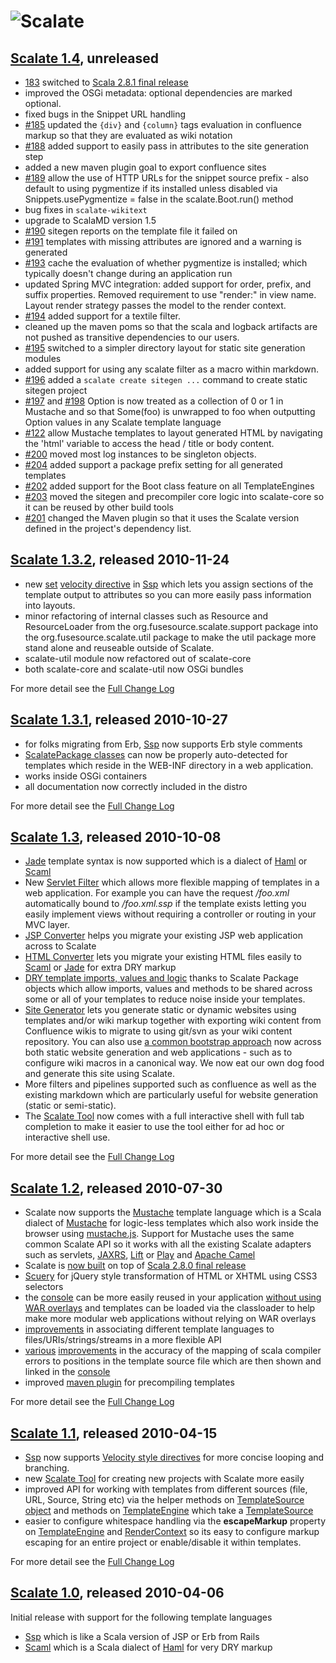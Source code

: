 ![Scalate][logo]
===============================

[Scalate 1.4](http://scalate.fusesource.org/blog/releases/release-1-4.html), unreleased
----

* [183](http://scalate.assembla.com/spaces/scalate/tickets/183) switched to [Scala 2.8.1 final release](http://www.scala-lang.org/node/8102) 
* improved the OSGi metadata: optional dependencies are marked optional.
* fixed bugs in the Snippet URL handling
* [#185](http://scalate.assembla.com/spaces/scalate/tickets/185) updated the `{div}` and `{column}` tags evaluation in confluence markup so that they are evaluated as wiki notation
* [#188](http://scalate.assembla.com/spaces/scalate/tickets/188) added support to easily pass in attributes to the site generation step
* added a new maven plugin goal to export confluence sites
* [#189](http://scalate.assembla.com/spaces/scalate/tickets/189) allow the use of HTTP URLs for the snippet source prefix - also default to using pygmentize if its installed unless disabled via Snippets.usePygmentize = false in the scalate.Boot.run() method
* bug fixes in `scalate-wikitext`
* upgrade to ScalaMD version 1.5
* [#190](http://scalate.assembla.com/spaces/scalate/tickets/190) sitegen reports on the template file it failed on
* [#191](http://scalate.assembla.com/spaces/scalate/tickets/191) templates with missing attributes are ignored and a warning is generated
* [#193](http://scalate.assembla.com/spaces/scalate/tickets/193) cache the evaluation of whether pygmentize is installed; which typically doesn't change during an application run
* updated Spring MVC integration: added support for order, prefix, and suffix properties. Removed requirement to use "render:" in view name. Layout render strategy passes the model to the render context.
* [#194](http://scalate.assembla.com/spaces/scalate/tickets/194) added support for a textile filter.
* cleaned up the maven poms so that the scala and logback artifacts are not pushed as transitive dependencies to our users.
* [#195](http://scalate.assembla.com/spaces/scalate/tickets/195) switched to a simpler directory layout for static site generation modules
* added support for using any scalate filter as a macro within markdown.
* [#196](http://scalate.assembla.com/spaces/scalate/tickets/196) added a `scalate create sitegen ...` command to create static sitegen project
* [#197](http://scalate.assembla.com/spaces/scalate/tickets/197) and [#198](http://scalate.assembla.com/spaces/scalate/tickets/198) Option is now treated as a collection of 0 or 1 in Mustache and so that Some(foo) is unwrapped to foo when outputting Option values in any Scalate template language
* [#122](http://scalate.assembla.com/spaces/scalate/tickets/122) allow Mustache templates to layout generated HTML by navigating the 'html' variable to access the head / title or body content.
* [#200](http://scalate.assembla.com/spaces/scalate/tickets/200) moved most log instances to be singleton objects.
* [#204](http://scalate.assembla.com/spaces/scalate/tickets/204) added support a package prefix setting for all generated templates
* [#202](http://scalate.assembla.com/spaces/scalate/tickets/202) added support for the Boot class feature on all TemplateEngines
* [#203](http://scalate.assembla.com/spaces/scalate/tickets/203) moved the sitegen and precompiler core logic into scalate-core so it can be reused by other build tools 
* [#201](http://scalate.assembla.com/spaces/scalate/tickets/201) changed the Maven plugin so that it uses the Scalate version defined in the project's dependency list.

[Scalate 1.3.2](http://scalate.fusesource.org/blog/releases/release-1-3-2.html), released 2010-11-24
----

* new [set](http://scalate.fusesource.org/documentation/ssp-reference.html#set) [velocity directive](http://scalate.fusesource.org/documentation/ssp-reference.html#velocity_style_directives) in [Ssp](http://scalate.fusesource.org/documentation/ssp-reference.html#syntax) which lets you assign sections of the template output to attributes so you can more easily pass information into layouts.
* minor refactoring of internal classes such as Resource and ResourceLoader from the org.fusesource.scalate.support package into the org.fusesource.scalate.util package to make the util package more stand alone and reuseable outside of Scalate.
* scalate-util module now refactored out of scalate-core
* both scalate-core and scalate-util now OSGi bundles

For more detail see the [Full Change Log](http://scalate.assembla.com/spaces/scalate/milestones/300141-1-3-1)

[Scalate 1.3.1](http://scalate.fusesource.org/blog/releases/release-1-3-1.html), released 2010-10-27
----

* for folks migrating from Erb, [Ssp](http://scalate.fusesource.org/documentation/ssp-reference.html#syntax) now supports Erb style comments
* [ScalatePackage classes](http://scalate.fusesource.org/documentation/user-guide.html#dry) can now be properly auto-detected for templates which reside in the WEB-INF directory in a web application.
* works inside OSGi containers
* all documentation now correctly included in the distro

For more detail see the [Full Change Log](http://scalate.assembla.com/spaces/scalate/milestones/300141-1-3-1)

[Scalate 1.3](http://scalate.fusesource.org/blog/releases/release-1-3.html), released 2010-10-08
----

* [Jade](http://scalate.fusesource.org/documentation/scaml-reference.html#jade) template syntax is now supported which is a dialect of [Haml](http://haml-lang.com/) or [Scaml](http://scalate.fusesource.org/documentation/scaml-reference.html)
* New [Servlet Filter](http://scalate.fusesource.org/documentation/user-guide.html#using_scalate_as_servlet_filter_in_your_web_application) which allows more flexible mapping of templates in a web application. For example you can have the request */foo.xml* automatically bound to */foo.xml.ssp* if the template exists letting you easily implement views without requiring a controller or routing in your MVC layer. 
* [JSP Converter](http://scalate.fusesource.org/documentation/jspConvert.html) helps you migrate your existing JSP web application across to Scalate
* [HTML Converter](http://scalate.fusesource.org/documentation/htmlConvert.html) lets you migrate your existing HTML files easily to [Scaml](http://scalate.fusesource.org/documentation/scaml-reference.html) or [Jade](http://scalate.fusesource.org/documentation/scaml-reference.html#jade) for extra DRY markup 
* [DRY template imports, values and logic](http://scalate.fusesource.org/documentation/user-guide.html#dry) thanks to Scalate Package objects which allow imports, values and methods to be shared across some or all of your templates to reduce noise inside your templates.
* [Site Generator](http://scalate.fusesource.org/documentation/siteGen.html) lets you generate static or dynamic websites using templates and/or wiki markup together with exporting wiki content from Confluence wikis to migrate to using git/svn as your wiki content repository. You can also use [a common bootstrap approach](http://scalate.fusesource.org/documentation/siteGen.html#bootstrapping) now across both static website generation and web applications - such as to configure wiki macros in a canonical way. We now eat our own dog food and generate this site using Scalate.
* More filters and pipelines supported such as confluence as well as the existing markdown which are particularly useful for website generation (static or semi-static).
* The [Scalate Tool](http://scalate.fusesource.org/documentation/tool.html) now comes with a full interactive shell with full tab completion to make it easier to use the tool either for ad hoc or interactive shell use.

For more detail see the [Full Change Log](http://scalate.assembla.com/spaces/scalate/milestones/208429-1-3)


[Scalate 1.2](http://scalate.fusesource.org/blog/releases/release-1-2.html), released 2010-07-30
----

* Scalate now supports the [Mustache](http://scalate.fusesource.org/documentation/mustache.html) template language which is a Scala dialect of [Mustache](http://mustache.github.com/) for logic-less templates which also work inside the browser using [mustache.js](http://github.com/janl/mustache.js). Support for Mustache uses the same common Scalate API so it works with all the existing Scalate adapters such as servlets, [JAXRS](http://scalate.fusesource.org/documentation/jog.html), [Lift](http://scalate.fusesource.org/documentation/lift.html) or [Play](http://github.com/pk11/play-scalate) and [Apache Camel](http://camel.apache.org/scalate.html)
* Scalate is [now built](http://scalate.assembla.com/spaces/scalate/tickets/70) on top of [Scala 2.8.0 final release](http://www.scala-lang.org/node/7009) 
* [Scuery](http://scalate.fusesource.org/documentation/scuery.html) for jQuery style transformation of HTML or XHTML using CSS3 selectors
* the [console](http://scalate.fusesource.org/documentation/console.html) can be more easily reused in your application [without using WAR overlays](http://scalate.assembla.com/spaces/scalate/tickets/105) and templates can be loaded via the classloader to help make more modular web applications without relying on WAR overlays
* [improvements](http://scalate.assembla.com/spaces/scalate/tickets/94) in associating different template languages to files/URIs/strings/streams in a more flexible API
* [various](http://scalate.assembla.com/spaces/scalate/tickets/108) [improvements](http://scalate.assembla.com/spaces/scalate/tickets/109) in the accuracy of the mapping of scala compiler errors to positions in the template source file which are then shown and linked in the [console](http://scalate.fusesource.org/documentation/console.html)
* improved [maven plugin](http://scalate.fusesource.org/documentation/user-guide.html#precompiling_templates) for precompiling templates

For more detail see the [Full Change Log](http://scalate.assembla.com/spaces/scalate/milestones/191841-1-2)


[Scalate 1.1](http://scalate.fusesource.org/blog/releases/release-1-1.html), released 2010-04-15
----

* [Ssp](http://scalate.fusesource.org/documentation/ssp-reference.html#syntax) now supports [Velocity style directives](http://scalate.fusesource.org/documentation/ssp-reference.html#velocity_style_directives) for more concise looping and branching.
* new [Scalate Tool](http://scalate.fusesource.org/documentation/tool.html) for creating new projects with Scalate more easily
* improved API for working with templates from different sources (file, URL, Source, String etc) via the helper methods on [TemplateSource object](http://scalate.fusesource.org/maven/{project_snapshot_version:}/scalate-core/scaladocs/org/fusesource/scalate/TemplateSource$.html) and methods on [TemplateEngine](http://scalate.fusesource.org/maven/{project_snapshot_version:}/scalate-core/scaladocs/org/fusesource/scalate/TemplateEngine.html) which take a [TemplateSource](http://scalate.fusesource.org/maven/{project_snapshot_version:}/scalate-core/scaladocs/org/fusesource/scalate/TemplateSource.html)
* easier to configure whitespace handling via the **escapeMarkup** property on [TemplateEngine](http://scalate.fusesource.org/maven/{project_snapshot_version:}/scalate-core/scaladocs/org/fusesource/scalate/TemplateEngine.html) and [RenderContext](http://scalate.fusesource.org/maven/{project_snapshot_version:}/scalate-core/scaladocs/org/fusesource/scalate/RenderContext.html) so its easy to configure markup escaping for an entire project or enable/disable it within templates.

For more detail see the [Full Change Log](http://scalate.assembla.com/spaces/scalate/milestones/191837-1-1)


[Scalate 1.0](http://scalate.fusesource.org/blog/releases/2010/04/release-1-0.html), released 2010-04-06
----

Initial release with support for the following template languages

* [Ssp](http://scalate.fusesource.org/documentation/ssp-reference.html#syntax) which is like a Scala version of JSP or Erb from Rails 
* [Scaml](http://scalate.fusesource.org/documentation/scaml-reference.html) which is a Scala dialect of [Haml](http://haml-lang.com/) for very DRY markup

[logo]: http://scalate.fusesource.org/images/project-logo.png "Scalate"